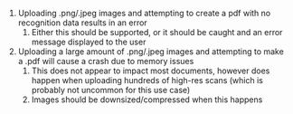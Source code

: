 

1. Uploading .png/.jpeg images and attempting to create a pdf with no recognition data results in an error
   1. Either this should be supported, or it should be caught and an error message displayed to the user
3. Uploading a large amount of .png/.jpeg images and attempting to make a .pdf will cause a crash due to memory issues
   1. This does not appear to impact most documents, however does happen when uploading hundreds of high-res scans (which is probably not uncommon for this use case)
   2. Images should be downsized/compressed when this happens
